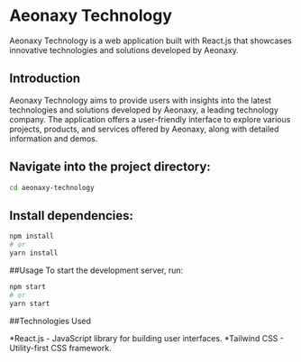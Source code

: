# Aeonaxy Technology

Aeonaxy Technology is a web application built with React.js that showcases innovative technologies and solutions developed by Aeonaxy.

## Introduction

Aeonaxy Technology aims to provide users with insights into the latest technologies and solutions developed by Aeonaxy, a leading technology company. The application offers a user-friendly interface to explore various projects, products, and services offered by Aeonaxy, along with detailed information and demos.

## Navigate into the project directory:

```bash
cd aeonaxy-technology
```

## Install dependencies:

```bash
npm install
# or
yarn install
```

##Usage
To start the development server, run:

```bash
npm start
# or
yarn start
```

##Technologies Used

*React.js - JavaScript library for building user interfaces.
*Tailwind CSS - Utility-first CSS framework.

